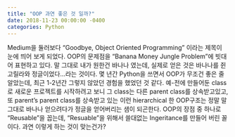 ```yaml
---
title: "OOP 과연 좋은 것 일까?"
date: 2018-11-23 00:00:00 -0400
categories: Python
---
```


Medium을 둘러보다 “Goodbye, Object Oriented Programming” 이라는 제목이 눈에 띄어 보게 되었다.
OOP의 문제점을 “Banana Money Jungle Problem”에 빗대어 표현하고 있다. 말 그대로 내가 원한건 바나나 였는데, 실제로 얻은 것은 바나나를 쥔 고릴라와 정글이었다…라는 것이다.
몇 년간 Python을 쓰면서 OOP가 무조건 좋은 줄 알았는데, 최근 1-2년간 그렇지 않았던 경험을 했었던 것 같다. 예-전에 만들어둔 class로 새로운 프로젝트를 시작하려고 보니 그 class는 다른 parent class를 상속받고있고, 또 parent’s parent class를 상속받고 있는 이런 hierarchical 한 OOP구조는 정말 말 그대로 바나나 얻으려다가 정글을 얻어버리는 샘이 되곤한다. OOP의 장점 중 하나로 “Reusable”을 꼽는데, “Resuable”을 위해서 쓸대없는 Ingeritance를 만들어 버린 꼴이다. 과연 이렇게 하는 것이 맞는건가?
